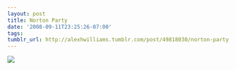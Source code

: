```yaml
---
layout: post
title: Norton Party
date: '2008-09-11T23:25:26-07:00'
tags: 
tumblr_url: http://alexhwilliams.tumblr.com/post/49818030/norton-party
---
```

<img src="http://24.media.tumblr.com/EXq6qISREdryzljuEQnEmhDU_250.jpg"/>
